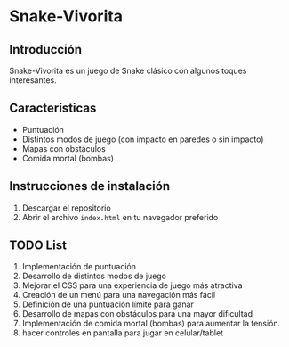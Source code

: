 # Snake-Vivorita

## Introducción

Snake-Vivorita es un juego de Snake clásico con algunos toques interesantes. 

## Características

- Puntuación
- Distintos modos de juego (con impacto en paredes o sin impacto)
- Mapas con obstáculos
- Comida mortal (bombas)

## Instrucciones de instalación

1. Descargar el repositorio
2. Abrir el archivo `index.html` en tu navegador preferido

## TODO List

1. Implementación de puntuación
2. Desarrollo de distintos modos de juego
3. Mejorar el CSS para una experiencia de juego más atractiva
4. Creación de un menú para una navegación más fácil
5. Definición de una puntuación límite para ganar
6. Desarrollo de mapas con obstáculos para una mayor dificultad
7. Implementación de comida mortal (bombas) para aumentar la tensión.
8. hacer controles en pantalla para jugar en celular/tablet
